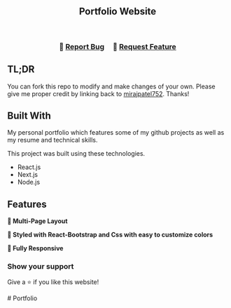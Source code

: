 <h2 align="center">
  Portfolio Website<br/>
  <a href="" target="_blank"></a>
</h2>
<div align="center">
  <!-- <img alt="Demo" src="./Images/readme-img1.png" /> -->
</div>

<br/>

<center>


</center>

<h3 align="center">
    🔹
    <a href="https://github.com/mirajpatel752/Portfolio/issues">Report Bug</a> &nbsp; &nbsp;
    🔹
    <a href="https://github.com/mirajpatel752/Portfolio">Request Feature</a>
</h3>

## TL;DR

You can fork this repo to modify and make changes of your own. Please give me proper credit by linking back to [mirajpatel752](https://github.com/mirajpatel752/Portfolio). Thanks!

## Built With

My personal portfolio  which features some of my github projects as well as my resume and technical skills.<br/>

This project was built using these technologies.

- React.js
- Next.js
- Node.js

## Features

**📖 Multi-Page Layout**

**🎨 Styled with React-Bootstrap and Css with easy to customize colors**

**📱 Fully Responsive**

### Show your support

Give a ⭐ if you like this website!

#   P o r t f o l i o 
 
 